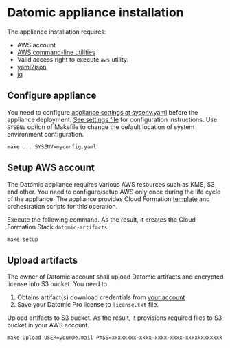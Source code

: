 # Datomic appliance installation

The appliance installation requires:
 * AWS account
 * [AWS command-line utilities](https://aws.amazon.com/cli/)
 * Valid access right to execute `aws` utility.
 * [yaml2json](https://github.com/bronze1man/yaml2json)
 * [jq](https://stedolan.github.io/jq/)


## Configure appliance

You need to configure [appliance settings at sysenv.yaml](etc/sysenv.yaml) before the appliance deployment. [See settings file](etc/sysenv.yaml) for configuration instructions. Use `SYSENV` option of Makefile to change the default location of system environment configuration.

```
make ... SYSENV=myconfig.yaml
```


## Setup AWS account

The Datomic appliance requires various AWS resources such as KMS, S3 and other. You need to configure/setup AWS only once during the life cycle of the appliance. The appliance provides Cloud Formation [template](src/setup.yaml) and orchestration scripts for this operation. 

Execute the following command. As the result, it creates the Cloud Formation Stack `datomic-artifacts`.
```
make setup
```


## Upload artifacts

The owner of Datomic account shall upload Datomic artifacts and encrypted license into S3 bucket. You need to
1. Obtains artifact(s) download credentials from [your account](https://my.datomic.com/account)
1. Save your Datomic Pro license to `license.txt` file.    

Upload artifacts to S3 bucket. As the result, it provisions required files to S3 bucket in your AWS account.  
```
make upload USER=your@e.mail PASS=xxxxxxxx-xxxx-xxxx-xxxx-xxxxxxxxxxxx
```
